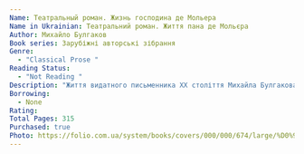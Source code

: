 ```yaml
---
Name: Театральный роман. Жизнь господина де Мольера
Name in Ukrainian: Театральний роман. Життя пана де Мольєра
Author: Михайло Булгаков
Book series: Зарубіжні авторські зібрання
Genre:
  - "Classical Prose "
Reading Status:
  - "Not Reading "
Description: "Життя видатного письменника ХХ століття Михайла Булгакова (1891-1940) саме по собі гідне стати сюжетом літературного твору. Служба в Білій гвардії, ненависна практика земського лікаря і наркотична залежність, цензурні заборони на твори і любовні безумства, фатальний діагноз і робота над «Майстром і Маргаритою» наввипередки зі смертю...   Він був приречений на поразку в житті і посмертну славу, а книги до цих пір викликають захоплення, любов, запеклі суперечки і мають безсумнівні успіхи у всьому світі. «Театральний роман» - багато в чому автобіографічний (в 1930-1936 роках Булгаков працював в МХАТі як режисер-асистент). Це гострий і сумний «роман з театром», захоплива і сатирична історія «закулісного світу», де заради гри на сцені відбуваються нетеатральні подвиги і зради.  Непростий шлях видатного французького комедіографа ХVІІ століття показаний в романі «Життя пана де Мольєра». Михайло Булгаков не випадково зацікавився особистістю великого драматурга: їх долі багато в чому схожі, в першу чергу в пильній увазі влади до творчості цих письменників."
Borrowing:
  - None
Rating:
Total Pages: 315
Purchased: true
Photo: https://folio.com.ua/system/books/covers/000/000/674/large/%D0%91%D1%83%D0%BB%D0%B3%D0%B0%D0%BA%D0%BE%D0%B2_%D0%A2%D0%B5%D0%B0%D1%82%D1%80%D0%B0%D0%BB%D1%8C%D0%BD%D1%8B%D0%B9_%D1%80%D0%BE%D0%BC%D0%B0%D0%BD_%D0%B0%D0%B2%D1%82%D0%BE%D1%80%D1%81%D0%BA%D0%BE%D0%B5_%D1%81%D0%BE%D0%B1%D1%80%D0%B0%D0%BD%D0%B8%D0%B5.png?1536364989
---
```


